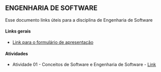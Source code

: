## ENGENHARIA DE SOFTWARE

Esse documento links úteis para a disciplina de Engenharia de Software

#### Links gerais
- [Link para o formulário de apresentação](https://forms.gle/sZVXma9npwhqdnJY8)


#### Atividades

- Atividade 01 - Conceitos de Software e Engenharia de Software - [Link](https://forms.gle/KxHZWNUJGJYCL4pF7)